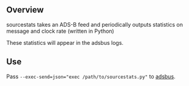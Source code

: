 ## Overview

sourcestats takes an ADS-B feed and periodically outputs statistics on message and clock rate (written in Python)

These statistics will appear in the adsbus logs.

## Use

Pass `--exec-send=json="exec /path/to/sourcestats.py"` to [adsbus](../../adsbus/).
